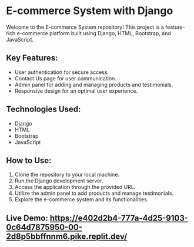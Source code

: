# E-commerce System with Django

Welcome to the E-commerce System repository! This project is a feature-rich e-commerce platform built using Django, HTML, Bootstrap, and JavaScript.

## Key Features:

- User authentication for secure access.
- Contact Us page for user communication.
- Admin panel for adding and managing products and testimonials.
- Responsive design for an optimal user experience.

## Technologies Used:

- Django
- HTML
- Bootstrap
- JavaScript

## How to Use:

1. Clone the repository to your local machine.
2. Run the Django development server.
3. Access the application through the provided URL.
4. Utilize the admin panel to add products and manage testimonials.
5. Explore the e-commerce system and its functionalities.

## Live Demo: https://e402d2b4-777a-4d25-9103-0c64d7875950-00-2d8p5bbffnnm6.pike.replit.dev/
